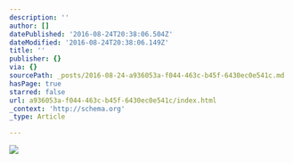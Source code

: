 ```yaml
---
description: ''
author: []
datePublished: '2016-08-24T20:38:06.504Z'
dateModified: '2016-08-24T20:38:06.149Z'
title: ''
publisher: {}
via: {}
sourcePath: _posts/2016-08-24-a936053a-f044-463c-b45f-6430ec0e541c.md
hasPage: true
starred: false
url: a936053a-f044-463c-b45f-6430ec0e541c/index.html
_context: 'http://schema.org'
_type: Article

---
```

![](https://the-grid-user-content.s3-us-west-2.amazonaws.com/3ca935fe-7da4-41a5-8a70-479fdb608dd6.jpg)